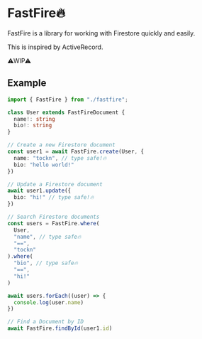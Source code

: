 # FastFire🔥

FastFire is a library for working with Firestore quickly and easily.

This is inspired by ActiveRecord.

⚠WIP⚠

## Example

```typescript
import { FastFire } from "./fastfire";

class User extends FastFireDocument {
  name!: string
  bio!: string
}

// Create a new Firestore document
const user1 = await FastFire.create(User, {
  name: "tockn", // type safe!🔥
  bio: "hello world!"
})

// Update a Firestore document
await user1.update({
  bio: "hi!" // type safe!🔥
})

// Search Firestore documents
const users = FastFire.where(
  User, 
  "name", // type safe🔥
  "==", 
  "tockn"
).where(
  "bio", // type safe🔥
  "==",
  "hi!"
)

await users.forEach((user) => {
  console.log(user.name)
})

// Find a Document by ID
await FastFire.findById(user1.id)

```
